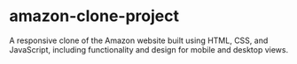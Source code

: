 # amazon-clone-project
A responsive clone of the Amazon website built using HTML, CSS, and JavaScript, including functionality and design for mobile and desktop views.
